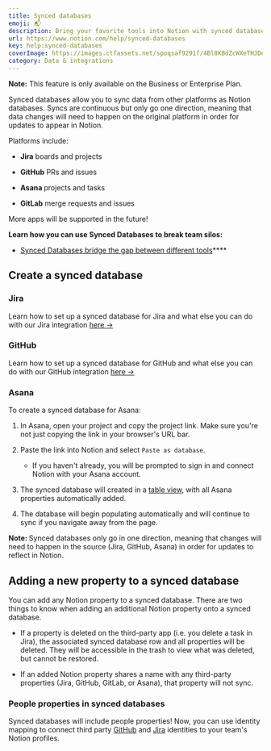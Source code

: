 ```yaml
---
title: Synced databases
emoji: 📬
description: Bring your favorite tools into Notion with synced databases, to keep all of your info in one easily accessible hub 📬
url: https://www.notion.com/help/synced-databases
key: help:synced-databases
coverImage: https://images.ctfassets.net/spoqsaf9291f/4Bl8KBdZcWXeTHJDeLj6JU/65cb09f960742198edd908070827ae4e/Synced_Databases_-_hero.png
category: Data & integrations
---
```


**Note:** This feature is only available on the Business or Enterprise Plan.

Synced databases allow you to sync data from other platforms as Notion databases. Syncs are continuous but only go one direction, meaning that data changes will need to happen on the original platform in order for updates to appear in Notion.

Platforms include:

* **Jira** boards and projects

* **GitHub** PRs and issues

* **Asana&#x20;**&#x70;rojects and tasks

* **GitLab** merge requests and issues

More apps will be supported in the future!

**Learn how you can use Synced Databases to break team silos:**

* [Synced Databases bridge the gap between different tools](https://www.notion.com/help/guides/synced-databases-bridge-different-tools)****

## Create a synced database

### **Jira**

Learn how to set up a synced database for Jira and what else you can do with our Jira integration [here →](https://www.notion.com/help/jira#synced-databases)

### **GitHub**

Learn how to set up a synced database for GitHub and what else you can do with our GitHub integration [here →](https://www.notion.com/help/github#create-a-synced-database)

### **Asana**

To create a synced database for Asana:

1. In Asana, open your project and copy the project link. Make sure you're not just copying the link in your browser's URL bar.

2. Paste the link into Notion and select `Paste as database`.

   * If you haven't already, you will be prompted to sign in and connect Notion with your Asana account.

3. The synced database will created in a [table view](https://www.notion.com/help/tables), with all Asana properties automatically added.

4. The database will begin populating automatically and will continue to sync if you navigate away from the page.

**Note:&#x20;**&#x53;ynced databases only go in one direction, meaning that changes will need to happen in the source (Jira, GitHub, Asana) in order for updates to reflect in Notion.

## Adding a new property to a synced database

You can add any Notion property to a synced database. There are two things to know when adding an additional Notion property onto a synced database.

* If a property is deleted on the third-party app (i.e. you delete a task in Jira), the associated synced database row and all properties will be deleted. They will be accessible in the trash to view what was deleted, but cannot be restored.

* If an added Notion property shares a name with any third-party properties (Jira, GitHub, GitLab, or Asana), that property will not sync.

### People properties in synced databases

Synced databases will include people properties! Now, you can use identity mapping to connect third party [GitHub](https://www.notion.com/help/github#create-a-synced-database) and [Jira](https://www.notion.com/help/jira#synced-databases) identities to your team's Notion profiles.
